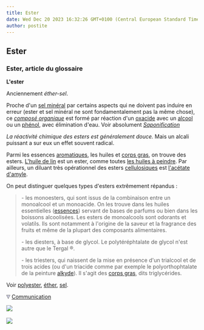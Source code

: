 ```yaml
---
title: Ester
date: Wed Dec 20 2023 16:32:26 GMT+0100 (Central European Standard Time)
author: postite
---
```


## Ester
### Ester, article du glossaire
 **L'ester** 

Anciennement _éther-sel_.

Proche d'un [sel minéral](selsmineraux.html) par certains aspects qui ne doivent pas induire en erreur (ester et sel minéral ne sont fondamentalement pas la même chose), ce _[composé organique](organique.html)_ est formé par réaction d'un [oxacide](oxacide.html) avec un [alcool](alcools.html) ou un [phénol](phenol.html), avec élimination d'eau. Voir absolument [_Saponification_](saponification.html)

_La réactivité chimique des esters est généralement douce._ Mais un alcali puissant a sur eux un effet souvent radical.

Parmi les essences [aromatiques](aromatique.html), les huiles et [corps gras](gras.html#corpsgras), on trouve des esters. [L'huile de lin](huiledelin.html) est un ester, comme toutes [les huiles à peindre](huiles.html). Par ailleurs, un diluant très opérationnel des esters [cellulosiques](cellulose.html) est [l'acétate d'amyle](acetatedamyle.html).

On peut distinguer quelques types d'esters extrêmement répandus :

> \- les monoesters, qui sont issus de la combinaison entre un monoalcool et un monoacide. On les trouve dans les huiles essentielles ([essences](ester.html#essence)) servant de bases de parfums ou bien dans les boissons alcoolisées. Les esters de monoalcools sont odorants et volatils. Ils sont notamment à l'origine de la saveur et la fragrance des fruits et même de la plupart des composants alimentaires.
> 
> \- les diesters, à base de glycol. Le polytéréphtalate de glycol n'est autre que le Tergal ®.
> 
> \- les triesters, qui naissent de la mise en présence d'un trialcool et de trois acides (ou d'un triacide comme par exemple le polyorthophtalate de la peinture [alkyde](alkydes.html)). Il s'agit des [corps gras](gras.html#corpsgras), dits triglycérides.

Voir [polyester](polyester.html), [éther](ester.html#ether), [sel](formationdesels.html).



![](images/flechebas.gif) [Communication](http://www.artrealite.com/annonceurs.htm) 

[![](https://cbonvin.fr/sites/regie.artrealite.com/visuels/campagne1.png)](index-2.html#20131014)

![](https://cbonvin.fr/sites/regie.artrealite.com/visuels/campagne2.png)